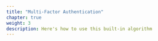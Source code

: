 ```yaml
---
title: "Multi-Factor Authentication"
chapter: true
weight: 3
description: Here's how to use this built-in algorithm
---
```




